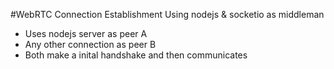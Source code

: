 #WebRTC Connection Establishment Using nodejs & socketio as middleman
- Uses nodejs server as peer A
- Any other connection as peer B
- Both make a inital handshake and then communicates
